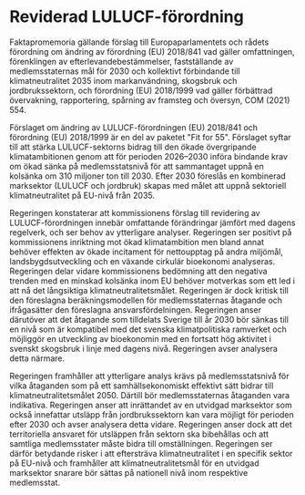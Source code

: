 # Reviderad LULUCF-förordning

Faktapromemoria gällande förslag till Europaparlamentets och rådets förordning om ändring av förordning (EU) 2018/841 vad gäller omfattningen, förenklingen av efterlevandebestämmelser, fastställande av medlemsstaternas mål för 2030 och kollektivt förbindande till klimatneutralitet 2035 inom markanvändning, skogsbruk och jordbrukssektorn, och förordning (EU) 2018/1999 vad gäller förbättrad övervakning, rapportering, spårning av framsteg och översyn, COM (2021) 554.

Förslaget om ändring av LULUCF-förordningen (EU) 2018/841 och förordning (EU) 2018/1999 är en del av paketet "Fit for 55". Förslaget syftar till att stärka LULUCF-sektorns bidrag till den ökade övergripande klimatambitionen genom att för perioden 2026–2030 införa bindande krav om ökad sänka på medlemsstatsnivå för att sammantaget uppnå en kolsänka om 310 miljoner ton till 2030. Efter 2030 föreslås en kombinerad marksektor (LULUCF och jordbruk) skapas med målet att uppnå sektoriell klimatneutralitet på EU-nivå från 2035.

Regeringen konstaterar att kommissionens förslag till revidering av LULUCF-förordningen innebär omfattande förändringar jämfört med dagens regelverk, och ser behov av ytterligare analyser. Regeringen ser positivt på kommissionens inriktning mot ökad klimatambition men bland annat behöver effekten av ökade incitament för nettoupptag på andra miljömål, landsbygdsutveckling och en växande cirkulär bioekonomi analyseras. Regeringen delar vidare kommissionens bedömning att den negativa trenden med en minskad kolsänka inom EU behöver motverkas som ett led i att nå det långsiktiga klimatneutralitetsmålet. Regeringen är dock kritisk till den föreslagna beräkningsmodellen för medlemsstaternas åtagande och ifrågasätter den föreslagna ansvarsfördelningen. Regeringen anser därutöver att det åtagande som tilldelats Sverige till år 2030 bör sänkas till en nivå som är kompatibel med det svenska klimatpolitiska ramverket och möjliggör en utveckling av bioekonomin med en fortsatt hög aktivitet i svenskt skogsbruk i linje med dagens nivå. Regeringen avser analysera detta närmare.

Regeringen framhåller att ytterligare analys krävs på medlemsstatsnivå för vilka åtaganden som på ett samhällsekonomiskt effektivt sätt bidrar till klimatneutralitetsmålet 2050. Därtill bör medlemsstaternas åtaganden vara indikativa. Regeringen anser att inrättandet av en utvidgad marksektor som också innefattar utsläpp från jordbrukssektorn kan vara möjligt för perioden efter 2030 och avser analysera detta vidare. Regeringen anser dock att det territoriella ansvaret för utsläppen från sektorn ska bibehållas och att samtliga medlemsstater måste bidra till omställningen. Regeringen ser därför betydande risker i att eftersträva klimatneutralitet i en specifik sektor på EU-nivå och framhåller att klimatneutralitetsmål för en utvidgad marksektor snarare bör sättas på nationell nivå inom respektive medlemsstat.
